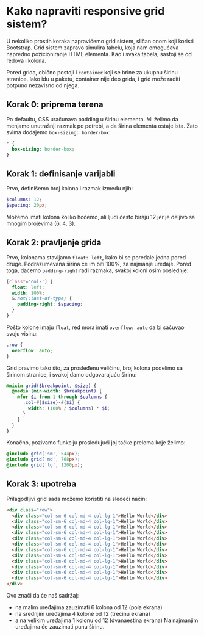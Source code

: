 # Kako napraviti responsive grid sistem?

U nekoliko prostih koraka napravićemo grid sistem, sličan onom koji koristi Bootstrap. Grid sistem zapravo simulira tabelu, koja nam omogućava napredno pozicioniranje HTML elementa. Kao i svaka tabela, sastoji se od redova i kolona.

Pored grida, obično postoji i `container` koji se brine za ukupnu širinu stranice. Iako idu u paketu, container nije deo grida, i grid može raditi potpuno nezavisno od njega.

## Korak 0: priprema terena

Po defaultu, CSS uračunava padding u širinu elementa. Mi želimo da menjamo unutrašnji razmak po potrebi, a da širina elementa ostaje ista. Zato svima dodajemo `box-sizing: border-box`:

```css
* {
  box-sizing: border-box;
}
```
## Korak 1: definisanje varijabli

Prvo, definišemo broj kolona i razmak između njih:

```scss
$columns: 12;
$spacing: 20px;
```

Možemo imati kolona koliko hoćemo, ali ljudi često biraju 12 jer je deljivo sa mnogim brojevima (6, 4, 3).

## Korak 2: pravljenje grida

Prvo, kolonama stavljamo `float: left`, kako bi se poređale jedna pored druge. Podrazumevana širina će im biti 100%, za najmanje uređaje. Pored toga, daćemo `padding-right` radi razmaka, svakoj koloni osim poslednje:

```scss
[class*='col-'] {
  float: left;
  width: 100%;
  &:not(:last-of-type) {
    padding-right: $spacing;
  }
}
```

Pošto kolone imaju `float`, red mora imati `overflow: auto` da bi sačuvao svoju visinu:
```css
.row {
  overflow: auto;
}
```

Grid pravimo tako što, za prosleđenu veličinu, broj kolona podelimo sa širinom stranice, i svakoj damo odgovarajuću širinu:

```scss
@mixin grid($breakpoint, $size) {
  @media (min-width: $breakpoint) {
    @for $i from 1 through $columns {
      .col-#{$size}-#{$i} {
        width: (100% / $columns) * $i;
      }
    }
  }
}
```

Konačno, pozivamo funkciju prosleđujući joj tačke preloma koje želimo:
```scss
@include grid('sm', 544px);
@include grid('md', 768px);
@include grid('lg', 1200px);
```

## Korak 3: upotreba

Prilagodljivi grid sada možemo koristiti na sledeći način:
```html
<div class="row">
  <div class="col-sm-6 col-md-4 col-lg-1">Hello World</div>
  <div class="col-sm-6 col-md-4 col-lg-1">Hello World</div>
  <div class="col-sm-6 col-md-4 col-lg-1">Hello World</div>
  <div class="col-sm-6 col-md-4 col-lg-1">Hello World</div>
  <div class="col-sm-6 col-md-4 col-lg-1">Hello World</div>
  <div class="col-sm-6 col-md-4 col-lg-1">Hello World</div>
  <div class="col-sm-6 col-md-4 col-lg-1">Hello World</div>
  <div class="col-sm-6 col-md-4 col-lg-1">Hello World</div>
  <div class="col-sm-6 col-md-4 col-lg-1">Hello World</div>
  <div class="col-sm-6 col-md-4 col-lg-1">Hello World</div>
  <div class="col-sm-6 col-md-4 col-lg-1">Hello World</div>
  <div class="col-sm-6 col-md-4 col-lg-1">Hello World</div>
</div>
```

Ovo znači da će naš sadržaj:
* na malim uređajima zauzimati 6 kolona od 12 (pola ekrana)
* na srednjim uređajima 4 kolone od 12 (trećinu ekrana)
* a na velikim uređajima 1 kolonu od 12 (dvanaestina ekrana)
Na najmanjim uređajima će zauzimati punu širinu.
